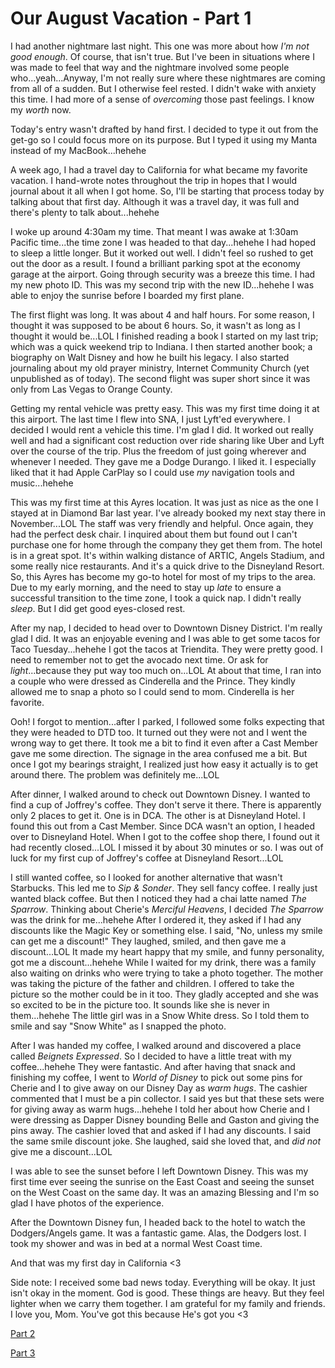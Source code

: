 # Our August Vacation - Part 1

I had another nightmare last night. This one was more about how *I'm not good enough*. Of course, that isn't true. But I've been in situations where I was made to feel that way and the nightmare involved some people who...yeah...Anyway, I'm not really sure where these nightmares are coming from all of a sudden. But I otherwise feel rested. I didn't wake with anxiety this time. I had more of a sense of *overcoming* those past feelings. I know my *worth* now.

Today's entry wasn't drafted by hand first. I decided to type it out from the get-go so I could focus more on its purpose. But I typed it using my Manta instead of my MacBook...hehehe

A week ago, I had a travel day to California for what became my favorite vacation. I hand-wrote notes throughout the trip in hopes that I would journal about it all when I got home. So, I'll be starting that process today by talking about that first day. Although it was a travel day, it was full and there's plenty to talk about...hehehe

I woke up around 4:30am my time. That meant I was awake at 1:30am Pacific time...the time zone I was headed to that day...hehehe I had hoped to sleep a little longer. But it worked out well. I didn't feel so rushed to get out the door as a result. I found a brilliant parking spot at the economy garage at the airport. Going through security was a breeze this time. I had my new photo ID. This was my second trip with the new ID...hehehe I was able to enjoy the sunrise before I boarded my first plane.

The first flight was long. It was about 4 and half hours. For some reason, I thought it was supposed to be about 6 hours. So, it wasn't as long as I thought it would be...LOL I finished reading a book I started on my last trip; which was a quick weekend trip to Indiana. I then started another book; a biography on Walt Disney and how he built his legacy. I also started journaling about my old prayer ministry, Internet Community Church (yet unpublished as of today). The second flight was super short since it was only from Las Vegas to Orange County.

Getting my rental vehicle was pretty easy. This was my first time doing it at this airport. The last time I flew into SNA, I just Lyft'ed everywhere. I decided I would rent a vehicle this time. I'm glad I did. It worked out really well and had a significant cost reduction over ride sharing like Uber and Lyft over the course of the trip. Plus the freedom of just going wherever and whenever I needed. They gave me a Dodge Durango. I liked it. I especially liked that it had Apple CarPlay so I could use *my* navigation tools and music...hehehe

This was my first time at this Ayres location. It was just as nice as the one I stayed at in Diamond Bar last year. I've already booked my next stay there in November...LOL The staff was very friendly and helpful. Once again, they had the perfect desk chair. I inquired about them but found out I can't purchase one for home through the company they get them from. The hotel is in a great spot. It's within walking distance of ARTIC, Angels Stadium, and some really nice restaurants. And it's a quick drive to the Disneyland Resort. So, this Ayres has become my go-to hotel for most of my trips to the area. Due to my early morning, and the need to stay up *late* to ensure a successful transition to the time zone, I took a quick nap. I didn't really *sleep*. But I did get good eyes-closed rest.

After my nap, I decided to head over to Downtown Disney District. I'm really glad I did. It was an enjoyable evening and I was able to get some tacos for Taco Tuesday...hehehe I got the tacos at Triendita. They were pretty good. I need to remember not to get the avocado next time. Or ask for *light*...because they put way too much on...LOL At about that time, I ran into a couple who were dressed as Cinderella and the Prince. They kindly allowed me to snap a photo so I could send to mom. Cinderella is her favorite.

Ooh! I forgot to mention...after I parked, I followed some folks expecting that they were headed to DTD too. It turned out they were not and I went the wrong way to get there. It took me a bit to find it even after a Cast Member gave me some direction. The signage in the area confused me a bit. But once I got my bearings straight, I realized just how easy it actually is to get around there. The problem was definitely me...LOL

After dinner, I walked around to check out Downtown Disney. I wanted to find a cup of Joffrey's coffee. They don't serve it there. There is apparently only 2 places to get it. One is in DCA. The other is at Disneyland Hotel. I found this out from a Cast Member. Since DCA wasn't an option, I headed over to Disneyland Hotel. When I got to the coffee shop there, I found out it had recently closed...LOL I missed it by about 30 minutes or so. I was out of luck for my first cup of Joffrey's coffee at Disneyland Resort...LOL

I still wanted coffee, so I looked for another alternative that wasn't Starbucks. This led me to *Sip & Sonder*. They sell fancy coffee. I really just wanted black coffee. But then I noticed they had a chai latte named *The Sparrow*. Thinking about Cherie's *Merciful Heavens*, I decided *The Sparrow* was the drink for me...hehehe After I ordered it, they asked if I had any discounts like the Magic Key or something else. I said, "No, unless my smile can get me a discount!" They laughed, smiled, and then gave me a discount...LOL It made my heart happy that my smile, and funny personality, got me a discount...hehehe While I waited for my drink, there was a family also waiting on drinks who were trying to take a photo together. The mother was taking the picture of the father and children. I offered to take the picture so the mother could be in it too. They gladly accepted and she was so excited to be in the picture too. It sounds like she is never in them...hehehe The little girl was in a Snow White dress. So I told them to smile and say "Snow White" as I snapped the photo.

After I was handed my coffee, I walked around and discovered a place called *Beignets Expressed*. So I decided to have a little treat with my coffee...hehehe They were fantastic. And after having that snack and finishing my coffee, I went to *World of Disney* to pick out some pins for Cherie and I to give away on our Disney Day as *warm hugs*. The cashier commented that I must be a pin collector. I said yes but that these sets were for giving away as warm hugs...hehehe I told her about how Cherie and I were dressing as Dapper Disney bounding Belle and Gaston and giving the pins away. The cashier loved that and asked if I had any discounts. I said the same smile discount joke. She laughed, said she loved that, and *did not* give me a discount...LOL

I was able to see the sunset before I left Downtown Disney. This was my first time ever seeing the sunrise on the East Coast and seeing the sunset on the West Coast on the same day. It was an amazing Blessing and I'm so glad I have photos of the experience.

After the Downtown Disney fun, I headed back to the hotel to watch the Dodgers/Angels game. It was a fantastic game. Alas, the Dodgers lost. I took my shower and was in bed at a normal West Coast time.

And that was my first day in California <3

Side note: I received some bad news today. Everything will be okay. It just isn't okay in the moment. God is good. These things are heavy. But they feel lighter when we carry them together. I am grateful for my family and friends. I love you, Mom. You've got this because He's got you <3

[Part 2](./21_our-august-vacation-part-2)

[Part 3](../09/04_our-august-vacation-part-3)
